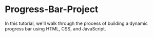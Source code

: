 # Progress-Bar-Project
In this tutorial, we'll walk through the process of building a dynamic progress bar using HTML, CSS, and JavaScript.
